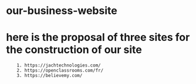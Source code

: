 # our-business-website

# here is the proposal of three sites for the construction of our site

        1. https://jachtechnologies.com/
        2. https://openclassrooms.com/fr/
        3. https://believemy.com/
